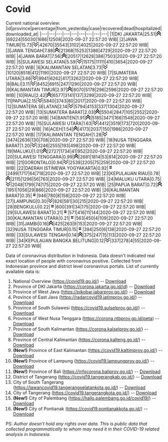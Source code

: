 # Covid
Current national overview:
|id|province|percentage|from_yesterday|case|recovered|dead|hospitalized|downloaded_at|
|---|---|---|---|---|---|---|---|---|
|1|DKI JAKARTA|25.51|![up](https://github.com/ariefrachmannn/covid/raw/master/img/rsz_img_186982.png)|69224|55030|1686|12508|2020-09-27 22:57:20 WIB|
|2|JAWA TIMUR|15.73|![down](https://github.com/ariefrachmannn/covid/raw/master/img/rsz_down.png)|42670|35543|3102|4025|2020-09-27 22:57:20 WIB|
|3|JAWA TENGAH|7.88|![up](https://github.com/ariefrachmannn/covid/raw/master/img/rsz_img_186982.png)|21368|15253|1386|4729|2020-09-27 22:57:20 WIB|
|4|JAWA BARAT|7.56|![up](https://github.com/ariefrachmannn/covid/raw/master/img/rsz_img_186982.png)|20517|12628|386|7503|2020-09-27 22:57:20 WIB|
|5|SULAWESI SELATAN|5.59|![down](https://github.com/ariefrachmannn/covid/raw/master/img/rsz_down.png)|15175|11111|410|3654|2020-09-27 22:57:20 WIB|
|6|KALIMANTAN SELATAN|3.73|![down](https://github.com/ariefrachmannn/covid/raw/master/img/rsz_down.png)|10120|8518|412|1190|2020-09-27 22:57:20 WIB|
|7|SUMATERA UTARA|3.66|![down](https://github.com/ariefrachmannn/covid/raw/master/img/rsz_down.png)|9941|6262|417|3262|2020-09-27 22:57:20 WIB|
|8|BALI|3.11|![down](https://github.com/ariefrachmannn/covid/raw/master/img/rsz_down.png)|8452|6915|247|1290|2020-09-27 22:57:20 WIB|
|9|KALIMANTAN TIMUR|2.97|![up](https://github.com/ariefrachmannn/covid/raw/master/img/rsz_img_186982.png)|8070|5178|296|2596|2020-09-27 22:57:20 WIB|
|10|RIAU|2.42|![up](https://github.com/ariefrachmannn/covid/raw/master/img/rsz_img_186982.png)|6577|3141|137|3299|2020-09-27 22:57:20 WIB|
|11|PAPUA|2.15|![down](https://github.com/ariefrachmannn/covid/raw/master/img/rsz_down.png)|5840|3743|80|2017|2020-09-27 22:57:20 WIB|
|12|SUMATERA SELATAN|2.14|![down](https://github.com/ariefrachmannn/covid/raw/master/img/rsz_down.png)|5794|4153|337|1304|2020-09-27 22:57:20 WIB|
|13|SUMATERA BARAT|2.03|![up](https://github.com/ariefrachmannn/covid/raw/master/img/rsz_img_186982.png)|5504|2847|105|2552|2020-09-27 22:57:20 WIB|
|14|BANTEN|1.91|![up](https://github.com/ariefrachmannn/covid/raw/master/img/rsz_img_186982.png)|5185|3471|166|1548|2020-09-27 22:57:20 WIB|
|15|SULAWESI UTARA|1.63|![down](https://github.com/ariefrachmannn/covid/raw/master/img/rsz_down.png)|4412|3519|173|720|2020-09-27 22:57:20 WIB|
|16|ACEH|1.54|![up](https://github.com/ariefrachmannn/covid/raw/master/img/rsz_img_186982.png)|4173|2037|150|1986|2020-09-27 22:57:20 WIB|
|17|KALIMANTAN TENGAH|1.28|![down](https://github.com/ariefrachmannn/covid/raw/master/img/rsz_down.png)|3474|2636|130|708|2020-09-27 22:57:20 WIB|
|18|NUSA TENGGARA BARAT|1.20|![down](https://github.com/ariefrachmannn/covid/raw/master/img/rsz_down.png)|3246|2555|193|498|2020-09-27 22:57:20 WIB|
|19|MALUKU|1.01|![up](https://github.com/ariefrachmannn/covid/raw/master/img/rsz_img_186982.png)|2727|1734|41|952|2020-09-27 22:57:20 WIB|
|20|SULAWESI TENGGARA|0.99|![up](https://github.com/ariefrachmannn/covid/raw/master/img/rsz_img_186982.png)|2681|1814|53|814|2020-09-27 22:57:20 WIB|
|21|GORONTALO|0.94|![down](https://github.com/ariefrachmannn/covid/raw/master/img/rsz_down.png)|2539|2205|75|259|2020-09-27 22:57:20 WIB|
|22|DAERAH ISTIMEWA YOGYAKARTA|0.92|![equal](https://github.com/ariefrachmannn/covid/raw/master/img/rsz_equal.png)|2499|1717|64|718|2020-09-27 22:57:20 WIB|
|23|KEPULAUAN RIAU|0.78|![up](https://github.com/ariefrachmannn/covid/raw/master/img/rsz_img_186982.png)|2115|1296|56|763|2020-09-27 22:57:20 WIB|
|24|MALUKU UTARA|0.75|![down](https://github.com/ariefrachmannn/covid/raw/master/img/rsz_down.png)|2048|1799|74|175|2020-09-27 22:57:20 WIB|
|25|PAPUA BARAT|0.72|![up](https://github.com/ariefrachmannn/covid/raw/master/img/rsz_img_186982.png)|1951|1056|29|866|2020-09-27 22:57:20 WIB|
|26|KALIMANTAN BARAT|0.35|![equal](https://github.com/ariefrachmannn/covid/raw/master/img/rsz_equal.png)|946|780|8|158|2020-09-27 22:57:20 WIB|
|27|LAMPUNG|0.30|![down](https://github.com/ariefrachmannn/covid/raw/master/img/rsz_down.png)|826|581|30|215|2020-09-27 22:57:20 WIB|
|28|BENGKULU|0.22|![equal](https://github.com/ariefrachmannn/covid/raw/master/img/rsz_equal.png)|600|391|34|175|2020-09-27 22:57:20 WIB|
|29|SULAWESI BARAT|0.21|![equal](https://github.com/ariefrachmannn/covid/raw/master/img/rsz_equal.png)|571|416|11|144|2020-09-27 22:57:20 WIB|
|30|KALIMANTAN UTARA|0.21|![equal](https://github.com/ariefrachmannn/covid/raw/master/img/rsz_equal.png)|563|450|4|109|2020-09-27 22:57:20 WIB|
|31|JAMBI|0.16|![up](https://github.com/ariefrachmannn/covid/raw/master/img/rsz_img_186982.png)|425|263|9|153|2020-09-27 22:57:20 WIB|
|32|NUSA TENGGARA TIMUR|0.15|![equal](https://github.com/ariefrachmannn/covid/raw/master/img/rsz_equal.png)|394|250|6|138|2020-09-27 22:57:20 WIB|
|33|SULAWESI TENGAH|0.14|![up](https://github.com/ariefrachmannn/covid/raw/master/img/rsz_img_186982.png)|375|247|15|113|2020-09-27 22:57:20 WIB|
|34|KEPULAUAN BANGKA BELITUNG|0.12|![down](https://github.com/ariefrachmannn/covid/raw/master/img/rsz_down.png)|337|278|4|55|2020-09-27 22:57:20 WIB|

Data of coronavirus distribution in Indonesia. Data doesn't indicated real exact location of people with coronavirus positive. Collected from Indonesian province and district level coronavirus portals. List of currently available data is:
1. National Overview (https://covid19.go.id/) -- [Download](https://www.dropbox.com/s/66ly270fw4y76fx/covid_nasional.csv?dl=0)
2. Province of DKI Jakarta (https://corona.jakarta.go.id/id) -- [Download](https://riwayat-file-covid-19-dki-jakarta-jakartagis.hub.arcgis.com/)
3. Province of West Java (https://pikobar.jabarprov.go.id/) -- [Download](https://www.dropbox.com/s/alg0zp60fylq6cn/covid_jabar.csv?dl=0)
4. Province of East Java (https://radarcovid19.jatimprov.go.id/) -- [Download](https://www.dropbox.com/sh/e7vtgcnl4ckbvr4/AADo9UMRDZvrhHn66qTHZOvNa?dl=0)
5. Province of South Sulawesi (https://covid19.sulselprov.go.id/) -- [Download](https://www.dropbox.com/s/z5ek23lwcztj7z7/covid_sulsel.csv?dl=0)
6. Province of West Nusa Tenggara (https://corona.ntbprov.go.id/peta) -- [Download](https://www.dropbox.com/s/4p2k93n42xx0c00/covid_ntb.csv?dl=0)
7. Province of South Kalimantan (https://corona.kalselprov.go.id/) -- [Download](https://www.dropbox.com/sh/7aa2kvz8lb04pzz/AADH1Oj5oFMw2mp-D3JStPRsa?dl=0)
8. Province of Central Kalimantan (https://corona.kalteng.go.id/) -- [Download](https://www.dropbox.com/s/9q01v5r3ys2ozk4/covid_kalteng.csv?dl=0)
9. **(New!)** Province of East Kalimantan (https://covid19.kaltimprov.go.id/) -- [Download](https://www.dropbox.com/sh/qhpxj532nm80goa/AAB6ek_fp1__ieTR0TFQpfIga?dl=0)
10. **(New!)** Province of Lampung (https://covid19.lampungprov.go.id/) -- [Download](https://www.dropbox.com/s/ecuew6oa9kzwqwx/covid_lampung.csv?dl=0)
11. **(New!)** Province of Bali (https://infocorona.baliprov.go.id/) -- [Download](https://www.dropbox.com/sh/iceiwun4ufttmiu/AAC7dSRMpfTjPI1Lfzw-LeCUa?dl=0)
12. District of Tangerang (https://covid19.tangerangkab.go.id/) -- [Download](https://www.dropbox.com/sh/yxovyy6sy5bnz4p/AACZzVHinisKmz8oQWyQJ3nua?dl=0)
13. City of South Tangerang (https://lawancovid19.tangerangselatankota.go.id/) -- [Download](https://www.dropbox.com/s/zlvxo4ivswdzmle/covid_tangsel.csv?dl=0)
14. City of Tangerang (https://covid19.tangerangkota.go.id/) -- [Download](https://www.dropbox.com/s/e53224kvdrpjzy0/covid_tangkot.csv?dl=0)
15. **(New!)** City of Palembang (https://hallo.palembang.go.id/covid19/) -- [Download](https://www.dropbox.com/sh/oj17bhwhlpjht9e/AABZEG-OiaSaFvikATDx6coEa?dl=0)
16. **(New!)** City of Pontianak (https://covid19.pontianakkota.go.id/) -- [Download](https://www.dropbox.com/sh/66if3y4ly51j4sh/AADQ-zwLGa7Kz4ZzJgDw2-3na?dl=0)

PS: *Author doesn't hold any rights over data. This is public data that collected programmatically to whom may need it in their COVID-19 related analysis in Indonesia.*
